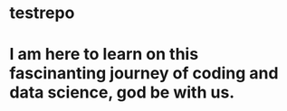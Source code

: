 # testrepo
# I am here to learn on this fascinanting journey of coding and data science, god be with us.
